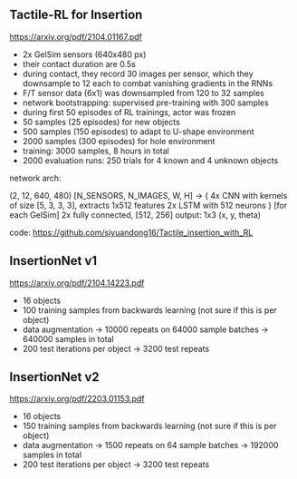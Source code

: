 
## Tactile-RL for Insertion
https://arxiv.org/pdf/2104.01167.pdf

* 2x GelSim sensors (640x480 px)
* their contact duration are 0.5s
* during contact, they record 30 images per sensor, which they downsample to 12 each to combat vanishing gradients in the RNNs
* F/T sensor data (6x1) was downsampled from 120 to 32 samples
* network bootstrapping: supervised pre-training with 300 samples
* during first 50 episodes of RL trainings, actor was frozen
* 50 samples (25 episodes) for new objects
* 500 samples (150 episodes) to adapt to U-shape environment
* 2000 samples (300 episodes) for hole environment
* training: 3000 samples, 8 hours in total
* 2000 evaluation runs: 250 trials for 4 known and 4 unknown objects

network arch: 

(2, 12, 640, 480) [N_SENSORS, N_IMAGES, W, H] -> {
    4x CNN with kernels of size [5, 3, 3, 3], extracts 1x512 features
    2x LSTM with 512 neurons
} [for each GelSim]
2x fully connected, [512, 256]
output: 1x3 (x, y, theta)

code: https://github.com/siyuandong16/Tactile_insertion_with_RL

## InsertionNet v1
https://arxiv.org/pdf/2104.14223.pdf

* 16 objects
* 100 training samples from backwards learning (not sure if this is per object)
* data augmentation -> 10000 repeats on 64000 sample batches -> 640000 samples in total
* 200 test iterations per object -> 3200 test repeats

## InsertionNet v2 
https://arxiv.org/pdf/2203.01153.pdf

* 16 objects
* 150 training samples from backwards learning (not sure if this is per object)
* data augmentation -> 1500 repeats on 64 sample batches -> 192000 samples in total
* 200 test iterations per object -> 3200 test repeats